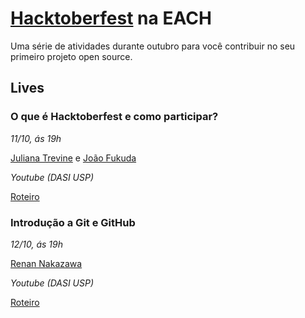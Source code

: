 # [Hacktoberfest](https://hacktoberfest.com/) na EACH

Uma série de atividades durante outubro para você contribuir no seu primeiro projeto open source.

## Lives

### O que é Hacktoberfest e como participar?

*11/10, ás 19h*

[Juliana Trevine](https://github.com/trevineju) e [João Fukuda](https://github.com/JoaoFukuda)

*Youtube (DASI USP)*

[Roteiro](roteiro_live1.md)

### Introdução a Git e GitHub

*12/10, ás 19h*

[Renan Nakazawa](https://github.com/trevineju)

*Youtube (DASI USP)*

[Roteiro](roteiro_live2.md)
